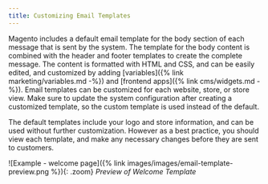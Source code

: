 ```yaml
---
title: Customizing Email Templates
---
```


Magento includes a default email template for the body section of each message that is sent by the system. The template for the body content is combined with the header and footer templates to create the complete message. The content is formatted with HTML and CSS, and can be easily edited, and customized by adding [variables]({% link marketing/variables.md -%}) and [frontend apps]({% link cms/widgets.md -%}). Email templates can be customized for each website, store, or store view. Make sure to update the system configuration after creating a customized template, so the custom template is used instead of the default.

The default templates include your logo and store information, and can be used without further customization. However as a best practice, you should view each template, and make any necessary changes before they are sent to customers.

![Example - welcome page]({% link images/images/email-template-preview.png %}){: .zoom}
_Preview of Welcome Template_
